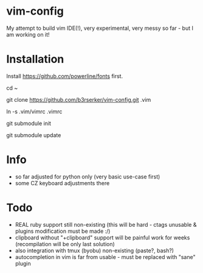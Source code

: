 # vim-config
My attempt to build vim IDE(!), very experimental, very messy so far - but I am working on it!

# Installation

Install https://github.com/powerline/fonts first.

cd ~

git clone https://github.com/b3rserker/vim-config.git .vim

ln -s .vim/vimrc .vimrc

git submodule init

git submodule update

# Info
- so far adjusted for python only (very basic use-case first)
- some CZ keyboard adjustments there

# Todo
- REAL ruby support still non-existing (this will be hard - ctags unusable & plugins modification must be made :/)
- clipboard without "+clipboard" support will be painful work for weeks (recompilation will be only last solution)
- also integration with tmux (byobu) non-existing (paste?, bash?)
- autocompletion in vim is far from usable - must be replaced with "sane" plugin

